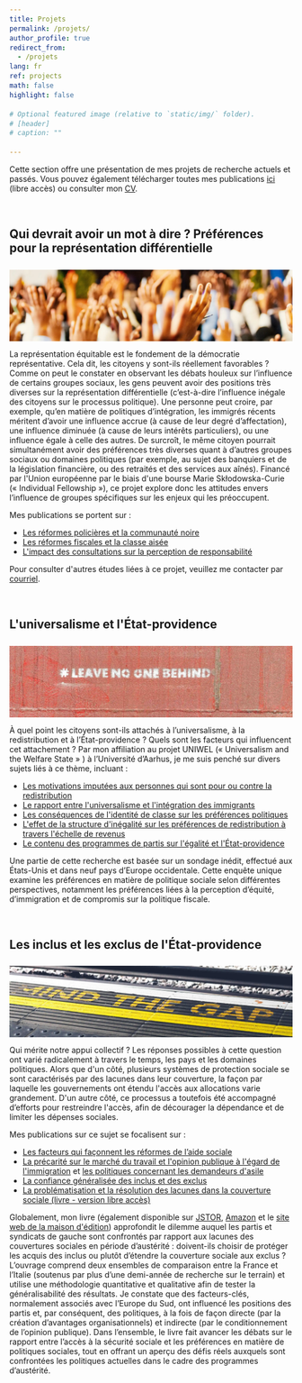 ```yaml
---
title: Projets
permalink: /projets/
author_profile: true
redirect_from:
  - /projets
lang: fr
ref: projects
math: false
highlight: false

# Optional featured image (relative to `static/img/` folder).
# [header]
# caption: ""

---
```


Cette section offre une présentation de mes projets de recherche actuels et passés. Vous pouvez également télécharger toutes mes publications [ici](https://anthonykevins.github.io/fr/publications/) (libre accès) ou consulter mon [CV](https://anthonykevins.github.io/files/CV_fr.pdf).

&nbsp;

## Qui devrait avoir un mot à dire ? Préférences pour la représentation différentielle

<img style="margin-top: 0.5rem; margin-bottom: 0rem" align="top" src="consultation_heading.webp" loading="lazy" decoding="async" title="Photo of raised hands, courtesy of Jaime Lopes on Unsplash"/>

La représentation équitable est le fondement de la démocratie représentative. Cela dit, les citoyens y sont-ils réellement favorables ? Comme on peut le constater en observant les débats houleux sur l’influence de certains groupes sociaux, les gens peuvent avoir des positions très diverses sur la représentation différentielle (c’est-à-dire l’influence inégale des citoyens sur le processus politique). Une personne peut croire, par exemple, qu’en matière de politiques d’intégration, les immigrés récents méritent d’avoir une influence accrue (à cause de leur degré d’affectation), une influence diminuée (à cause de leurs intérêts particuliers), ou une influence égale à celle des autres. De surcroît, le même citoyen pourrait simultanément avoir des préférences très diverses quant à d’autres groupes sociaux ou domaines politiques (par exemple, au sujet des banquiers et de la législation financière, ou des retraités et des services aux aînés). Financé par l'Union européenne par le biais d'une bourse Marie Skłodowska-Curie (« Individual Fellowship »), ce projet explore donc les attitudes envers l’influence de groupes spécifiques sur les enjeux qui les préoccupent.

Mes publications se portent sur :

-   [Les réformes policières et la communauté noire](https://onlinelibrary.wiley.com/doi/epdf/10.1111/pops.12688) 
-   [Les réformes fiscales et la classe aisée](https://journals.sagepub.com/doi/pdf/10.1177/0032321720956327)
-   [L'impact des consultations sur la perception de responsabilité](https://doi.org/10.1007/s11109-021-09751-5)

Pour consulter d'autres études liées à ce projet, veuillez me contacter par [courriel](mailto:a.kevins@lboro.ac.uk).

&nbsp;

## L'universalisme et l'État-providence

<img style="margin-top: 0.5rem; margin-bottom: 0rem" align="top" src="universalism_heading.webp" loading="lazy" decoding="async" title="Photo of graffiti, courtesy of Etienne Girardet on Unsplash"/>

À quel point les citoyens sont-ils attachés à l’universalisme, à la redistribution et à l’État-providence ? Quels sont les facteurs qui influencent cet attachement ? Par mon affiliation au projet UNIWEL (« Universalism and the Welfare State » ) à l’Université d’Aarhus, je me suis penché sur divers sujets liés à ce thème, incluant :

-   [Les motivations imputées aux personnes qui sont pour ou contre la redistribution](https://www.cambridge.org/core/services/aop-cambridge-core/content/view/D2DC2B5761B7474254AB8BEC75CF9B0D/S0047279419000175a.pdf/motive_attribution_and_the_moral_politics_of_the_welfare_state.pdf)
-   [Le rapport entre l'universalisme et l'intégration des immigrants](https://repository.lboro.ac.uk/articles/journal_contribution/The_effects_of_welfare_state_universalism_on_migrant_integration/9976226)
-   [Les conséquences de l'identité de classe sur les préférences politiques](https://repository.lboro.ac.uk/articles/journal_contribution/The_illusion_of_class_in_welfare_state_politics_/9976223)
-   [L'effet de la structure d'inégalité sur les préférences de redistribution à travers l'échelle de revenus](https://repository.lboro.ac.uk/articles/journal_contribution/Yardsticks_of_inequality_Preferences_for_redistribution_in_advanced_democracies/9976232)
-   [Le contenu des programmes de partis sur l'égalité et l'État-providence](https://repository.lboro.ac.uk/articles/journal_contribution/Peeping_at_the_corpus_What_is_really_going_on_behind_the_equality_and_welfare_items_of_the_Manifesto_project_/9976253)

Une partie de cette recherche est basée sur un sondage inédit, effectué aux États-Unis et dans neuf pays d’Europe occidentale. Cette enquête unique examine les préférences en matière de politique sociale selon différentes perspectives, notamment les préférences liées à la perception d’équité, d’immigration et de compromis sur la politique fiscale.

&nbsp;

## Les inclus et les exclus de l'État-providence

<img style="margin-top: 0.5rem; margin-bottom: 0rem" align="top" src="dualism_heading.webp" loading="lazy" decoding="async" title="Photo of a station platform, courtesy of Suad Kamardeen on Unsplash"/>

Qui mérite notre appui collectif ? Les réponses possibles à cette question ont varié radicalement à travers le temps, les pays et les domaines politiques. Alors que d'un côté, plusieurs systèmes de protection sociale se sont caractérisés par des lacunes dans leur couverture, la façon par laquelle les gouvernements ont étendu l'accès aux allocations varie grandement. D'un autre côté, ce processus a toutefois été accompagné d’efforts pour restreindre l'accès, afin de décourager la dépendance et de limiter les dépenses sociales.

Mes publications sur ce sujet se focalisent sur :

-   [Les facteurs qui façonnent les réformes de l’aide sociale](https://repository.lboro.ac.uk/articles/journal_contribution/Political_actors_public_opinion_and_the_extension_of_welfare_coverage/9976259)
-   [La précarité sur le marché du travail et l'opinion publique à l'égard de l'immigration](https://repository.lboro.ac.uk/articles/journal_contribution/Immigrant_sentiment_and_labour_market_vulnerability_economic_perceptions_of_immigration_in_dualized_labour_markets/9976301) et [les politiques concernant les demandeurs d'asile](https://anthonykevins.github.io/files/Asylum_Seekers.pdf)
-   [La confiance généralisée des inclus et des exclus](https://repository.lboro.ac.uk/articles/journal_contribution/Dualized_trust_risk_social_trust_and_the_welfare_state/9976265) 
-   [La problématisation et la résolution des lacunes dans la couverture sociale (livre - version libre accès)](https://repository.lboro.ac.uk/articles/book/Expanding_welfare_in_an_age_of_austerity_Increasing_protection_in_an_unprotected_world/9994709)
  
Globalement, mon livre (également disponible sur [JSTOR](https://www.jstor.org/stable/j.ctt20krz5m), [Amazon](https://smile.amazon.com/Expanding-Welfare-Age-Austerity-Unprotected/dp/9462980217) et le [site web de la maison d'édition](https://www.aup.nl/en/book/9789462980211/expanding-welfare-in-an-age-of-austerity)) approfondit le dilemme auquel les partis et syndicats de gauche sont confrontés par rapport aux lacunes des couvertures sociales en période d’austérité : doivent-ils choisir de protéger les acquis des inclus ou plutôt d’étendre la couverture sociale aux exclus ? L’ouvrage comprend deux ensembles de comparaison entre la France et l’Italie (soutenus par plus d’une demi-année de recherche sur le terrain) et utilise une méthodologie quantitative et qualitative afin de tester la généralisabilité des résultats. Je constate que des facteurs-clés, normalement associés avec l’Europe du Sud, ont influencé les positions des partis et, par conséquent, des politiques, à la fois de façon directe (par la création d’avantages organisationnels) et indirecte (par le conditionnement de l’opinion publique). Dans l’ensemble, le livre fait avancer les débats sur le rapport entre l’accès à la sécurité sociale et les préférences en matière de politiques sociales, tout en offrant un aperçu des défis réels auxquels sont confrontées les politiques actuelles dans le cadre des programmes d’austérité.
